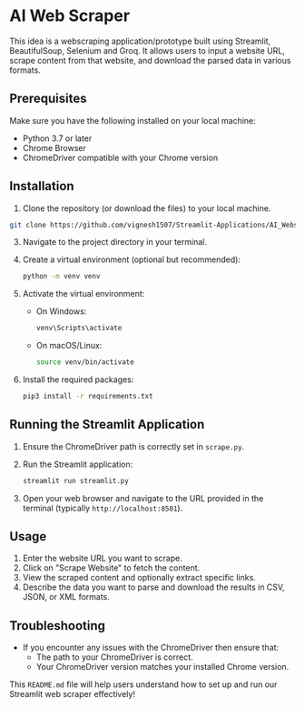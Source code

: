 # AI Web Scraper

This idea is a webscraping application/prototype built using Streamlit, BeautifulSoup, Selenium and Groq. It allows users to input a website URL, scrape content from that website, and download the parsed data in various formats.

## Prerequisites

Make sure you have the following installed on your local machine:

- Python 3.7 or later
- Chrome Browser
- ChromeDriver compatible with your Chrome version

## Installation

1. Clone the repository (or download the files) to your local machine.

```bash
git clone https://github.com/vignesh1507/Streamlit-Applications/AI_Webscraper.git
```

3. Navigate to the project directory in your terminal.
4. Create a virtual environment (optional but recommended):

   ```bash
   python -m venv venv
   ```

5. Activate the virtual environment:

   - On Windows:

     ```bash
     venv\Scripts\activate
     ```

   - On macOS/Linux:

     ```bash
     source venv/bin/activate
     ```

6. Install the required packages:

   ```bash
   pip3 install -r requirements.txt
   ```

## Running the Streamlit Application

1. Ensure the ChromeDriver path is correctly set in `scrape.py`.
2. Run the Streamlit application:

   ```bash
   streamlit run streamlit.py
   ```

3. Open your web browser and navigate to the URL provided in the terminal (typically `http://localhost:8501`).

## Usage

1. Enter the website URL you want to scrape.
2. Click on "Scrape Website" to fetch the content.
3. View the scraped content and optionally extract specific links.
4. Describe the data you want to parse and download the results in CSV, JSON, or XML formats.

## Troubleshooting

- If you encounter any issues with the ChromeDriver then ensure that:
  - The path to your ChromeDriver is correct.
  - Your ChromeDriver version matches your installed Chrome version.


This `README.md` file will help users understand how to set up and run our Streamlit web scraper effectively!
